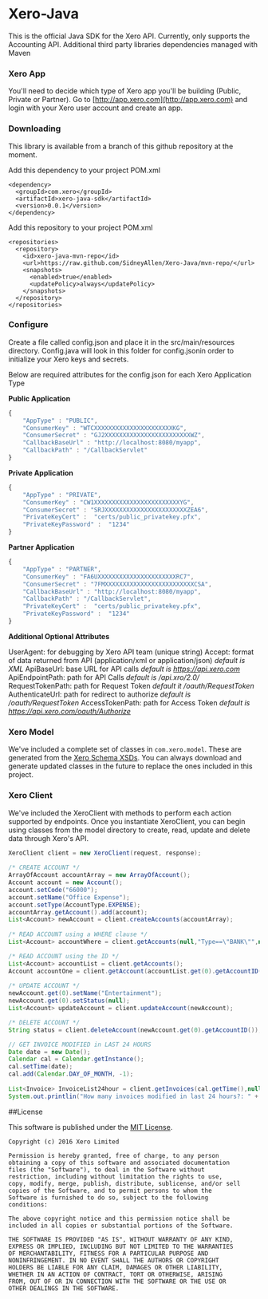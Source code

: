 # Xero-Java
This is the official Java SDK for the Xero API. Currently, only supports the Accounting API. Additional third party libraries dependencies managed with Maven

### Xero App
You'll need to decide which type of Xero app you'll be building (Public, Private or Partner). Go to [http://app.xero.com](http://app.xero.com) and login with your Xero user account and create an app.

### Downloading
This library is available from a branch of this github repository at the moment.  

Add this dependency to your project POM.xml

    <dependency>
	  <groupId>com.xero</groupId>
	  <artifactId>xero-java-sdk</artifactId>
	  <version>0.0.1</version>
	</dependency>

Add this repository to your project POM.xml

    <repositories>
      <repository>
        <id>xero-java-mvn-repo</id>
	    <url>https://raw.github.com/SidneyAllen/Xero-Java/mvn-repo/</url>
	    <snapshots>
	      <enabled>true</enabled>
	      <updatePolicy>always</updatePolicy>
	    </snapshots>
      </repository>
    </repositories>


### Configure
Create a file called config.json and place it in the src/main/resources directory. Config.java will look in this folder for config.jsonin order to initialize your Xero keys and secrets. 

Below are required attributes for the config.json for each Xero Application Type

**Public Application**
```javascript
{ 
	"AppType" : "PUBLIC",
	"ConsumerKey" : "WTCXXXXXXXXXXXXXXXXXXXXXXKG",
	"ConsumerSecret" : "GJ2XXXXXXXXXXXXXXXXXXXXXXXXWZ",
	"CallbackBaseUrl" : "http://localhost:8080/myapp",
	"CallbackPath" : "/CallbackServlet"
}
```

**Private Application**
```javascript
{ 
	"AppType" : "PRIVATE",
	"ConsumerKey" : "CW1XXXXXXXXXXXXXXXXXXXXXXXXYG",
	"ConsumerSecret" : "SRJXXXXXXXXXXXXXXXXXXXXXXXZEA6",
	"PrivateKeyCert" :  "certs/public_privatekey.pfx",
	"PrivateKeyPassword" :  "1234"
}
```
**Partner Application**
```javascript
{ 
	"AppType" : "PARTNER",
	"ConsumerKey" : "FA6UXXXXXXXXXXXXXXXXXXXXXXRC7",
	"ConsumerSecret" : "7FMXXXXXXXXXXXXXXXXXXXXXXXXXCSA",
	"CallbackBaseUrl" : "http://localhost:8080/myapp",
	"CallbackPath" : "/CallbackServlet",
	"PrivateKeyCert" :  "certs/public_privatekey.pfx",
	"PrivateKeyPassword" :  "1234"
}
```


**Additional Optional Attributes**

UserAgent: for debugging by Xero API team (unique string)
Accept: format of data returned from API  (application/xml or application/json) *default is XML*
ApiBaseUrl: base URL for API calls      *default is https://api.xero.com*
ApiEndpointPath: path for API Calls      *default is /api.xro/2.0/*
RequestTokenPath: path for Request Token      *default it /oauth/RequestToken*
AuthenticateUrl: path for redirect to authorize      *default is /oauth/RequestToken*
AccessTokenPath: path for Access Token         *default is https://api.xero.com/oauth/Authorize*


### Xero Model
We've included a complete set of classes in `com.xero.model`.  These are generated from the  [Xero Schema XSDs](https://github.com/XeroAPI/XeroAPI-Schemas).  You can always download and generate updated classes in the future to replace the ones included in this project.

### Xero Client 
We've included the XeroClient with methods to perform each action supported by endpoints.  Once you instantiate XeroClient, you can begin using classes from the model directory to create, read, update and delete data through Xero's API.

```java
XeroClient client = new XeroClient(request, response);
		
/* CREATE ACCOUNT */
ArrayOfAccount accountArray = new ArrayOfAccount();
Account account = new Account();
account.setCode("66000");
account.setName("Office Expense");
account.setType(AccountType.EXPENSE);
accountArray.getAccount().add(account);
List<Account> newAccount = client.createAccounts(accountArray);
			
/* READ ACCOUNT using a WHERE clause */
List<Account> accountWhere = client.getAccounts(null,"Type==\"BANK\"",null);

/* READ ACCOUNT using the ID */
List<Account> accountList = client.getAccounts();
Account accountOne = client.getAccount(accountList.get(0).getAccountID());
			
/* UPDATE ACCOUNT */
newAccount.get(0).setName("Entertainment");
newAccount.get(0).setStatus(null);
List<Account> updateAccount = client.updateAccount(newAccount);

/* DELETE ACCOUNT */
String status = client.deleteAccount(newAccount.get(0).getAccountID());

// GET INVOICE MODIFIED in LAST 24 HOURS
Date date = new Date();
Calendar cal = Calendar.getInstance();
cal.setTime(date);
cal.add(Calendar.DAY_OF_MONTH, -1);
		    
List<Invoice> InvoiceList24hour = client.getInvoices(cal.getTime(),null,null);
System.out.printlin("How many invoices modified in last 24 hours?: " + InvoiceList24hour.size());

```


##License

This software is published under the [MIT License](http://en.wikipedia.org/wiki/MIT_License).

	Copyright (c) 2016 Xero Limited

	Permission is hereby granted, free of charge, to any person
	obtaining a copy of this software and associated documentation
	files (the "Software"), to deal in the Software without
	restriction, including without limitation the rights to use,
	copy, modify, merge, publish, distribute, sublicense, and/or sell
	copies of the Software, and to permit persons to whom the
	Software is furnished to do so, subject to the following
	conditions:

	The above copyright notice and this permission notice shall be
	included in all copies or substantial portions of the Software.

	THE SOFTWARE IS PROVIDED "AS IS", WITHOUT WARRANTY OF ANY KIND,
	EXPRESS OR IMPLIED, INCLUDING BUT NOT LIMITED TO THE WARRANTIES
	OF MERCHANTABILITY, FITNESS FOR A PARTICULAR PURPOSE AND
	NONINFRINGEMENT. IN NO EVENT SHALL THE AUTHORS OR COPYRIGHT
	HOLDERS BE LIABLE FOR ANY CLAIM, DAMAGES OR OTHER LIABILITY,
	WHETHER IN AN ACTION OF CONTRACT, TORT OR OTHERWISE, ARISING
	FROM, OUT OF OR IN CONNECTION WITH THE SOFTWARE OR THE USE OR
	OTHER DEALINGS IN THE SOFTWARE.